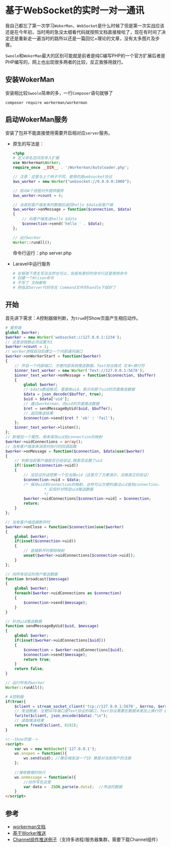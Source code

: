 # 基于WebSocket的实时一对一通讯

我自己都忘了第一次学习`WokerMan`、`WebSocket`是什么时候了但是第一次实战应该还是在今年初，当时用的急没太细看代码就按照文档直接梭哈了，现在有时间了决定还是重新走一遍当时的路所以还是一篇回忆+理论的文章，没有太多图片及步骤。

`Swoole`和`WokerMan`最大的区别可能就是前者是纯C编写PHP的一个官方扩展后者是PHP编写的，网上也出现很多两者的比较，反正我够用就行。

## 安装WokerMan



安装相比较`Swoole`简单的多，一行`Composer`语句就够了

```
composer require workerman/workerman
```



## 启动WokerMan服务

安装了包并不能直接使用需要开启相对应`server`服务。

* 原生的写法是：

  ```PHP
  <?php
  # 定义命名空间及导入扩展
  use Workerman\Worker;
  require_once __DIR__ . '/Workerman/Autoloader.php';
  
  // 注意：这里与上个例子不同，使用的是websocket协议
  $ws_worker = new Worker("websocket://0.0.0.0:2000");
  
  // 启动4个进程对外提供服务
  $ws_worker->count = 4;
  
  // 当收到客户端发来的数据后返回hello $data给客户端
  $ws_worker->onMessage = function($connection, $data)
  {
      // 向客户端发送hello $data
      $connection->send('hello ' . $data);
  };
  
  // 运行worker
  Worker::runAll();
  ```

  

  命令行运行：php server.php

  

* Laravel中运行服务

  ```PHP
  # 在框架下原生写法当然也可以，但是有更好的命令行还是使用命令
  # 创建一个Atisan命令
  # 不写了 文档都有
  # 把指定Server代码写在 Command文件的handle下就好了
  ```

  



## 开始

首先讲下需求：A控制器做判断，为`true`时Show页面产生相应动作。



```php
# 服务端
global $worker;
$worker = new Worker('websocket://127.0.0.1:1234');
// 这里进程数必须设置为1
$worker->count = 1;
// worker进程启动后建立一个内部通讯端口
$worker->onWorkerStart = function($worker)
{
    // 开启一个内部端口，方便内部系统推送数据，Text协议格式 文本+换行符
    $inner_text_worker = new Worker('Text://127.0.0.1:5678');
    $inner_text_worker->onMessage = function($connection, $buffer)
    {
        global $worker;
        // $data数组格式，里面有uid，表示向那个uid的页面推送数据
        $data = json_decode($buffer, true);
        $uid = $data['uid'];
        // 通过workerman，向uid的页面推送数据
        $ret = sendMessageByUid($uid, $buffer);
        // 返回推送结果
        $connection->send($ret ? 'ok' : 'fail');
    };
    $inner_text_worker->listen();
};
// 新增加一个属性，用来保存uid到connection的映射
$worker->uidConnections = array();
// 当有客户端发来消息时执行的回调函数
$worker->onMessage = function($connection, $data)use($worker)
{
    // 判断当前客户端是否已经验证,既是否设置了uid
    if(!isset($connection->uid))
    {
        // 没验证的话把第一个包当做uid（这里为了方便演示，没做真正的验证）
        $connection->uid = $data;
        /* 保存uid到connection的映射，这样可以方便的通过uid查找connection，
                 * 实现针对特定uid推送数据
                 */
        $worker->uidConnections[$connection->uid] = $connection;
        return;
    }
};

// 当有客户端连接断开时
$worker->onClose = function($connection)use($worker)
{
    global $worker;
    if(isset($connection->uid))
    {
        // 连接断开时删除映射
        unset($worker->uidConnections[$connection->uid]);
    }
};

// 向所有验证的用户推送数据
function broadcast($message)
{
    global $worker;
    foreach($worker->uidConnections as $connection)
    {
        $connection->send($message);
    }
}

// 针对uid推送数据
function sendMessageByUid($uid, $message)
{
    global $worker;
    if(isset($worker->uidConnections[$uid]))
    {
        $connection = $worker->uidConnections[$uid];
        $connection->send($message);
        return true;
    }
    return false;
}

// 运行所有的worker
Worker::runAll();
```



```php
# A控制器
if(true){
	$client = stream_socket_client('tcp://127.0.0.1:5678', $errno, $errmsg, 1);
	// 发送数据，注意5678端口是Text协议的端口，Text协议需要在数据末尾加上换行符 $data为要发送的数据
	fwrite($client, json_encode($data)."\n"); 
	// 读取推送结果
	return fread($client, 8192);  
}
```



```html
<!--Show页面--> 
<script>
    var ws = new WebSocket('127.0.0.1');
    ws.onopen = function(){
        ws.send(uid); //像后端发送一个ID 算是对当前用户的注册
    };
  
    //接收数据时执行
    ws.onmessage = function(e){
        //动作写在这里
        var data =  JSON.parse(e.data);  //传送的数据
    }
</script>
```





## 参考

* [workerman文档](http://doc.workerman.net/faq/send-data-to-client.html)
* [基于Worker推送](http://wenda.workerman.net/?/question/508)
* [Channel组件推送例子](http://doc.workerman.net/components/channel-examples.html)（支持多进程/服务器集群，需要下载Channel组件）